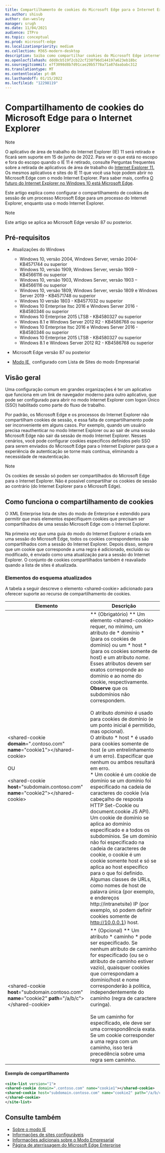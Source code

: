 ```yaml
---
title: Compartilhamento de cookies do Microsoft Edge para o Internet Explorer
ms.author: shisub
author: dan-wesley
manager: srugh
ms.date: 11/04/2021
audience: ITPro
ms.topic: conceptual
ms.prod: microsoft-edge
ms.localizationpriority: medium
ms.collection: M365-modern-desktop
description: Saiba como compartilhar cookies do Microsoft Edge internet Explorer
ms.openlocfilehash: ddd8cb519f2cb22cf238f96d144197a623eb18bc
ms.sourcegitcommit: e7f3098d8b7d91cae20b5778a71a87daababc312
ms.translationtype: MT
ms.contentlocale: pt-BR
ms.lasthandoff: 01/15/2022
ms.locfileid: "12298119"
---
```

# <a name="cookie-sharing-from-microsoft-edge-to-internet-explorer"></a>Compartilhamento de cookies do Microsoft Edge para o Internet Explorer

>[!Note]
> O aplicativo de área de trabalho do Internet Explorer (IE) 11 será retirado e ficará sem suporte em 15 de junho de 2022. Para ver o que está no escopo e fora do escopo quando o IE 11 é retirado, consulte Perguntas frequentes sobre a retirada de aplicativos de área de trabalho do [Internet Explorer 11.](https://techcommunity.microsoft.com/t5/windows-it-pro-blog/internet-explorer-11-desktop-app-retirement-faq/ba-p/2366549) Os mesmos aplicativos e sites do IE 11 que você usa hoje podem abrir no Microsoft Edge com o modo Internet Explorer. Para saber mais, confira [O futuro do Internet Explorer no Windows 10 está Microsoft Edge](https://blogs.windows.com/windowsexperience/2021/05/19/the-future-of-internet-explorer-on-windows-10-is-in-microsoft-edge/).

Este artigo explica como configurar o compartilhamento de cookies de sessão de um processo Microsoft Edge para um processo do Internet Explorer, enquanto usa o modo Internet Explorer.

> [!NOTE]
> Este artigo se aplica ao Microsoft Edge versão 87 ou posterior.

## <a name="prerequisites"></a>Pré-requisitos

- Atualizações do Windows

  - Windows 10, versão 2004, Windows Server, versão 2004-KB4571744 ou superior
  - Windows 10, versão 1909, Windows Server, versão 1909 – KB4566116 ou superior
  - Windows 10, versão 1903, Windows Server, versão 1903 – KB4566116 ou superior
  - Windows 10, versão 1809, Windows Server, versão 1809 e Windows Server 2019 - KB4571748 ou superior
  - Windows 10 versão 1803 - KB4577032 ou superior
  - Windows 10 Enterprise ltsc 2016 e Windows Server 2016 - KB4580346 ou superior
  - Windows 10 Enterprise 2015 LTSB - KB4580327 ou superior
  - Windows 8.1 e Windows Server 2012 R2 - KB4586768 ou superior
  - Windows 10 Enterprise ltsc 2016 e Windows Server 2016 - KB4580346 ou superior
  - Windows 10 Enterprise 2015 LTSB - KB4580327 ou superior
  - Windows 8.1 e Windows Server 2012 R2 - KB4586768 ou superior

- Microsoft Edge versão 87 ou posterior
- [ Modo IE ](./edge-ie-mode.md)   configurado com Lista de Sites do modo Empresarial

## <a name="overview"></a>Visão geral

Uma configuração comum em grandes organizações é ter um aplicativo que funciona em um link de navegador moderno para outro aplicativo, que pode ser configurado para abrir no modo Internet Explorer com logon Único (SSO) habilitado como parte do fluxo de trabalho.

Por padrão, os Microsoft Edge e os processos do Internet Explorer não compartilham cookies de sessão, e essa falta de compartilhamento pode ser inconveniente em alguns casos. Por exemplo, quando um usuário precisa reauthenticar no modo Internet Explorer ou ao sair de uma sessão Microsoft Edge não sair da sessão de modo Internet Explorer. Nesses cenários, você pode configurar cookies específicos definidos pelo SSO para serem enviados do Microsoft Edge para o Internet Explorer para que a experiência de autenticação se torne mais contínua, eliminando a necessidade de reautenticação.

> [!NOTE]
> Os cookies de sessão só podem ser compartilhados do Microsoft Edge para o Internet Explorer. Não é possível compartilhar os cookies de sessão ao contrário (do Internet Explorer para o Microsoft Edge).

## <a name="how-cookie-sharing-works"></a>Como funciona o compartilhamento de cookies

O XML Enterprise lista de sites do modo de Enterprise é estendido para permitir que mais elementos especifiquem cookies que precisam ser compartilhados de uma sessão Microsoft Edge com o Internet Explorer.  

Na primeira vez que uma guia do modo do Internet Explorer é criada em uma sessão do Microsoft Edge, todos os cookies correspondentes são compartilhados com a sessão do Internet Explorer. Depois disso, sempre que um cookie que corresponde a uma regra é adicionado, excluído ou modificado, é enviado como uma atualização para a sessão do Internet Explorer. O conjunto de cookies compartilhados também é reavaliado quando a lista de sites é atualizada.

### <a name="updated-schema-elements"></a>Elementos do esquema atualizados

A tabela a seguir descreve o elemento \<shared-cookie\> adicionado para oferecer suporte ao recurso de compartilhamento de cookies.

| Elemento| Descrição |
|-|-|
| \<shared-cookie **domain**=".contoso.com" **name**="cookie1"\>\</shared-cookie\><br><br>OU<br><br>\<shared-cookie **host**="subdomain.contoso.com" **name**="cookie2"\>\</shared-cookie\>   |** (Obrigatório) ** Um elemento \<shared-cookie\> requer, no mínimo, um atributo de * domínio * (para os cookies de domínio) ou um * host * (para os cookies somente de host) e um atributo *nome*.<br>Esses atributos devem ser exatos corresponde ao domínio e ao nome do cookie, respectivamente. **Observe** que os subdomínios não correspondem.<br><br>O atributo *domínio* é usado para cookies de domínio (e um ponto inicial é permitido, mas opcional).<br>O atributo * host * é usado para cookies somente de host (e um entrelinhamento é um erro). Especificar que nenhum ou ambos resultará em erro.<br>* Um cookie é um cookie de domínio se um domínio foi especificado na cadeia de caracteres do cookie (via cabeçalho de resposta HTTP Set-Cookie ou document.cookie JS API). Um cookie de domínio se aplica ao domínio especificado e a todos os subdomínios. Se um domínio não foi especificado na cadeia de caracteres de cookie, o cookie é um cookie somente host e só se aplica ao host específico para o que foi definido. Algumas classes de URLs, como nomes de host de palavra única (por exemplo, e endereços http://intranetsite) IP (por exemplo, só podem definir cookies somente de http://10.0.0.1) host.    |
| \<shared-cookie **host**="subdomain.contoso.com" **name**="cookie2" **path**="/a/b/c"\>\</shared-cookie\>  | ** (Opcional) ** Um atributo * caminho * pode ser especificado. Se nenhum atributo de caminho for especificado (ou se o atributo de caminho estiver vazio), quaisquer cookies que correspondam a domínio/host e nome corresponderão à política, independentemente do caminho (regra de caractere curinga).<br><br>Se um caminho for especificado, ele deve ser uma correspondência exata.<br>Se um cookie corresponder a uma regra com um caminho, isso terá precedência sobre uma regra sem caminho. |

#### <a name="sharing-example"></a>Exemplo de compartilhamento

```xml
<site-list version="1">
<shared-cookie domain=".contoso.com" name="cookie1"></shared-cookie> 
<shared-cookie host="subdomain.contoso.com" name="cookie2" path="/a/b/c">
</shared-cookie>
</site-list>
```

## <a name="see-also"></a>Consulte também

- [Sobre o modo IE](./edge-ie-mode.md)
- [Informações de sites configuráveis](./edge-learnmore-configurable-sites-ie-mode.md)
- [Informações adicionais sobre o Modo Empresarial](/internet-explorer/ie11-deploy-guide/enterprise-mode-overview-for-ie11)
- [Página de aterrissagem do Microsoft Edge Enterprise](https://aka.ms/EdgeEnterprise)
